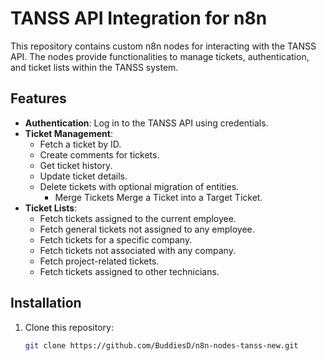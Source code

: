 # TANSS API Integration for n8n

This repository contains custom n8n nodes for interacting with the TANSS API. The nodes provide functionalities to manage tickets, authentication, and ticket lists within the TANSS system.

## Features

- **Authentication**: Log in to the TANSS API using credentials.
- **Ticket Management**:
  - Fetch a ticket by ID.
  - Create comments for tickets.
  - Get ticket history.
  - Update ticket details.
  - Delete tickets with optional migration of entities.
	- Merge Tickets Merge a Ticket into a Target Ticket.
- **Ticket Lists**:
  - Fetch tickets assigned to the current employee.
  - Fetch general tickets not assigned to any employee.
  - Fetch tickets for a specific company.
  - Fetch tickets not associated with any company.
  - Fetch project-related tickets.
  - Fetch tickets assigned to other technicians.

## Installation

1. Clone this repository:
   ```bash
   git clone https://github.com/BuddiesD/n8n-nodes-tanss-new.git
